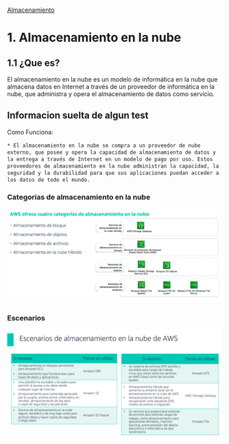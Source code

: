 [Almacenamiento](../../2-Almacenamiento/)

# 1. Almacenamiento en la nube

## 1.1 ¿Que es?

El almacenamiento en la nube es un modelo de informática en la nube que almacena datos en Internet a través de un proveedor de informática en la nube, que administra y opera el almacenamiento de datos como servicio.

## Informacion suelta de algun test

Como  Funciona:           
    
    * El almacenamiento en la nube se compra a un proveedor de nube externo, que posee y opera la capacidad de almacenamiento de datos y la entrega a través de Internet en un modelo de pago por uso. Estos proveedores de almacenamiento en la nube administran la capacidad, la seguridad y la durabilidad para que sus aplicaciones puedan acceder a los datos de todo el mundo.

### Categorias de almacenamiento en la nube

![Cual usar](../00_assets/Almacenamiento/pimpan.png)

### Escenarios

![Que usar si](../00_assets/Almacenamiento/escenarios.png)
